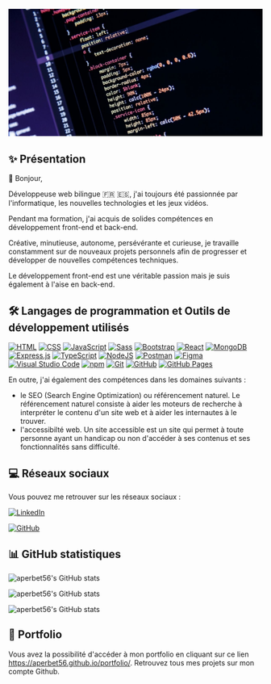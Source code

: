 ![Banner](img/banner.jpg)

## ✨ Présentation

👋 Bonjour,

Développeuse web bilingue 🇫🇷 🇪🇸, j'ai toujours été passionnée par l'informatique, les nouvelles technologies et les jeux vidéos.

Pendant ma formation, j'ai acquis de solides compétences en développement front-end et back-end.

Créative, minutieuse, autonome, persévérante et curieuse, je travaille constamment sur de nouveaux projets personnels afin de progresser et développer de nouvelles compétences techniques.

Le développement front-end est une véritable passion mais je suis également à l'aise en back-end.

## 🛠️ Langages de programmation et Outils de développement utilisés

[![HTML](https://img.shields.io/badge/HTML-%23E34F26.svg?logo=html5&logoColor=white)](#)
[![CSS](https://img.shields.io/badge/CSS-639?logo=css&logoColor=fff)](#)
[![JavaScript](https://img.shields.io/badge/JavaScript-F7DF1E?logo=javascript&logoColor=000)](#)
[![Sass](https://img.shields.io/badge/Sass-C69?logo=sass&logoColor=fff)](#)
[![Bootstrap](https://img.shields.io/badge/Bootstrap-7952B3?logo=bootstrap&logoColor=fff)](#)
[![React](https://img.shields.io/badge/React-%2320232a.svg?logo=react&logoColor=%2361DAFB)](#)
[![MongoDB](https://img.shields.io/badge/MongoDB-%234ea94b.svg?logo=mongodb&logoColor=white)](#)
[![Express.js](https://img.shields.io/badge/Express.js-%23404d59.svg?logo=express&logoColor=%2361DAFB)](#)
[![TypeScript](https://img.shields.io/badge/TypeScript-3178C6?logo=typescript&logoColor=fff)](#)
[![NodeJS](https://img.shields.io/badge/Node.js-6DA55F?logo=node.js&logoColor=white)](#)
[![Postman](https://img.shields.io/badge/Postman-FF6C37?logo=postman&logoColor=white)](#)
[![Figma](https://img.shields.io/badge/Figma-F24E1E?logo=figma&logoColor=white)](#)
[![Visual Studio Code](https://custom-icon-badges.demolab.com/badge/Visual%20Studio%20Code-0078d7.svg?logo=vsc&logoColor=white)](#)
[![npm](https://img.shields.io/badge/npm-CB3837?logo=npm&logoColor=fff)](#)
[![Git](https://img.shields.io/badge/Git-F05032?logo=git&logoColor=fff)](#)
[![GitHub](https://img.shields.io/badge/GitHub-%23121011.svg?logo=github&logoColor=white)](#)
[![GitHub Pages](https://img.shields.io/badge/GitHub%20Pages-121013?logo=github&logoColor=white)](#)

En outre, j'ai également des compétences dans les domaines suivants :

- le SEO (Search Engine Optimization) ou référencement naturel.
  Le référencement naturel consiste à aider les moteurs de recherche à interpréter le contenu d'un site web et à aider les internautes à le trouver.
- l'accessibilté web.
  Un site accessible est un site qui permet à toute personne ayant un handicap ou non d'accéder à ses contenus et ses fonctionnalités sans difficulté.

## 💻 Réseaux sociaux

Vous pouvez me retrouver sur les réseaux sociaux :

[![LinkedIn](https://custom-icon-badges.demolab.com/badge/LinkedIn-0A66C2?logo=linkedin-white&logoColor=fff)](https://bit.ly/3gMMm4X)

[![GitHub](https://img.shields.io/badge/GitHub-%23121011.svg?logo=github&logoColor=white)](https://github.com/aperbet56)

## 📊 GitHub statistiques

![aperbet56's GitHub stats](https://github-readme-stats.vercel.app/api?username=aperbet56&theme=shades-of-purple&hide_border=false&include_all_commits=false&count_private=false)

![aperbet56's GitHub stats](https://github-readme-streak-stats.herokuapp.com/?user=aperbet56&theme=shades-of-purple&hide_border=false)

![aperbet56's GitHub stats](https://github-readme-stats.vercel.app/api/top-langs/?username=aperbet56&theme=shades-of-purple&hide_border=false&include_all_commits=false&count_private=false&layout=compact)

## 📁 Portfolio

Vous avez la possibilité d'accéder à mon portfolio en cliquant sur ce lien https://aperbet56.github.io/portfolio/.
Retrouvez tous mes projets sur mon compte Github.
